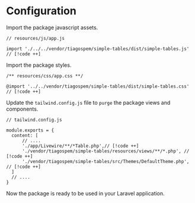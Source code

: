 # Configuration

Import the package javascript assets.

```javascript{3}
// resources/js/app.js

import './../../vendor/tiagospem/simple-tables/dist/simple-tables.js' // [!code ++]
```

Import the package styles.

```css{3}
/** resources/css/app.css **/

@import '../../vendor/tiagospem/simple-tables/dist/simple-tables.css' // [!code ++]
```

Update the `tailwind.config.js` file to `purge` the package views and components.

```javascript{6-8}
// tailwind.config.js

module.exports = {
  content: [
      // ....
      './app/Livewire/**/*Table.php',// [!code ++]
      './vendor/tiagospem/simple-tables/resources/views/**/*.php', // [!code ++]
      './vendor/tiagospem/simple-tables/src/Themes/DefaultTheme.php', // [!code ++]
  ]
  // ....
}
```

Now the package is ready to be used in your Laravel application.
